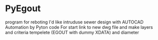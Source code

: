 # PyEgout
program for reboting
I'd like intruduse sewer design  with AUTOCAD Automation by Pyton code
For start link to new dwg file and make layers and criteria tempelete (EGOUT with dummy XDATA) and diameter
